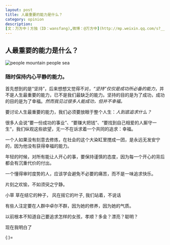 ```yaml
---
layout: post
title: 人最重要的能力是什么？
category: opinion
description:
[文：万方中丨方独（ID：wansfang),微博：@万方中](http://mp.weixin.qq.com/s?__biz=MzA5OTEzMTIzMA==&mid=212009721&idx=1&sn=3cc94a7ec5be5ea3149855a5020823c9&scene=1&srcid=8D8kAB3IRJe36Z7ryFPZ&key=dffc561732c22651c055710239885a3cb1af46629de6eda5968627a6a9e2b0edb73230db79347a183a565d146b6481bc&ascene=0&uin=MjgxMTg3ODQ2MQ%3D%3D&devicetype=iMac+MacBookPro12%2C1+OSX+OSX+10.10.5+build(14F27)&version=11020201&pass_ticket=La9n%2BwbnFupgKvwlJz0RTnD4xR51VOVO3CmfcJC9uhyaaVvB3yhW4BUVnCa%2Bnn4y)
---
```


## 人最重要的能力是什么？
![people mountain people sea](http://mmbiz.qpic.cn/mmbiz/ELrdobbUv1Vr1TUI9YibxazYJxvMDicE6oqgY5c876MUhYiawrp08PvXOyAvh1ZWQPEcHEqDCSRPHo604KPibSNdBw/640?wx_fmt=jpeg&tp=webp&wxfrom=5)

### 随时保持内心平静的能力。

首先想到的是“坚持”，后来想想又觉得不对，<em>“坚持”仅仅是成功所必备的能力</em>，并不是人生最重要的能力，已不是我们最缺乏的能力。坚持的目的是为了成功，成功的目的是为了幸福。<em>然而我见过很多人能成功，但并不幸福。</em>

要讨论人生最重要的能力，我们必须要放眼于整个人生：<em>人到底追求什么？</em>

很多人会说“要一份成功的事业”、“要赚大把钱”、“要找到自己相爱的人厮守一生“，我们纵观这些欲望，无一不在诉求着一个共同的追求：幸福。

一个人如果没有刻意去修炼，在社会的这个大染缸里搅成一团，是永远无发安宁的，因为他没有获得幸福的能力。

年轻的时候，对所有能让人开心的事，要保持谨慎的态度，因为每一个开心的背后都会有沉重代价的付出。

一个懂得审时度势的人，应该学会避免不必要的痛苦，而不是一味追求快乐。

片刻之欢愉，不如须臾之宁静。

>
 小草
 草在结它的种子，
 风在摇它的叶子,
 我们站着，不说话

有些人注定要在人群中卓尔不群，因为她的修养，因为她的气质。

以前根本不知道自己要追求怎样的女孩，孝顺？多金？漂亮？聪明？
 
现在我明白了

{:)=
























































